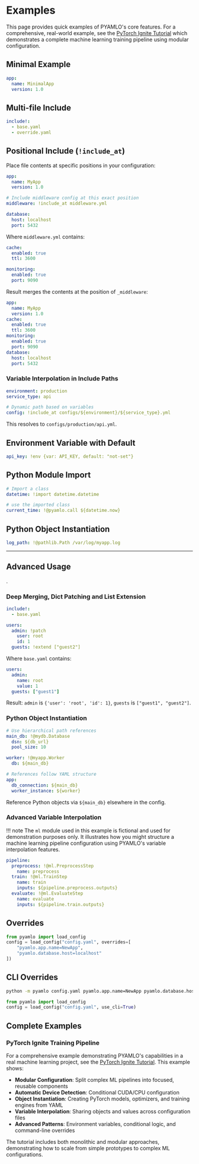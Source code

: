 # Examples

This page provides quick examples of PYAMLO's core features. For a comprehensive, real-world example, see the [PyTorch Ignite Tutorial](pytorch-ignite.md) which demonstrates a complete machine learning training pipeline using modular configuration.

## Minimal Example
```yaml
app:
  name: MinimalApp
  version: 1.0
```

## Multi-file Include
```yaml
include!:
  - base.yaml
  - override.yaml
```

## Positional Include (`!include_at`)
Place file contents at specific positions in your configuration:

```yaml
app:
  name: MyApp
  version: 1.0

# Include middleware config at this exact position
middleware: !include_at middleware.yml

database:
  host: localhost
  port: 5432
```

Where `middleware.yml` contains:
```yaml
cache:
  enabled: true
  ttl: 3600

monitoring:
  enabled: true
  port: 9090
```

Result merges the contents at the position of `_middleware`:
```yaml
app:
  name: MyApp
  version: 1.0
cache:
  enabled: true
  ttl: 3600
monitoring:
  enabled: true
  port: 9090
database:
  host: localhost
  port: 5432
```

### Variable Interpolation in Include Paths
```yaml
environment: production
service_type: api

# Dynamic path based on variables
config: !include_at configs/${environment}/${service_type}.yml
```

This resolves to `configs/production/api.yml`.

## Environment Variable with Default
```yaml
api_key: !env {var: API_KEY, default: "not-set"}
```

## Python Module Import
```yaml
# Import a class
datetime: !import datetime.datetime

# use the imported class
current_time: !@pyamlo.call ${datetime.now}
```

## Python Object Instantiation
```yaml
log_path: !@pathlib.Path /var/log/myapp.log
```

---

## Advanced Usage
.

### Deep Merging, Dict Patching and List Extension
```yaml
include!:
  - base.yaml

users:
  admin: !patch 
    user: root
    id: 1
  guests: !extend ["guest2"]

```
Where `base.yaml` contains:
```yaml
users:
  admin:
    name: root
    value: 1
  guests: ["guest1"]
```
Result: `admin` is `{'user': 'root', 'id': 1}`, `guests` is `["guest1", "guest2"]`.

### Python Object Instantiation
```yaml
# Use hierarchical path references
main_db: !@mydb.Database
  dsn: ${db_url}
  pool_size: 10

worker: !@myapp.Worker
  db: ${main_db}

# References follow YAML structure
app:
  db_connection: ${main_db}
  worker_instance: ${worker}
```

Reference Python objects via `${main_db}` elsewhere in the config.


### Advanced Variable Interpolation

!!! note
    The `ml` module used in this example is fictional and used for demonstration purposes only. It illustrates how you might structure a machine learning pipeline configuration using PYAMLO's variable interpolation features.

```yaml
pipeline:
  preprocess: !@ml.PreprocessStep
    name: preprocess
  train: !@ml.TrainStep
    name: train
    inputs: ${pipeline.preprocess.outputs}
  evaluate: !@ml.EvaluateStep
    name: evaluate
    inputs: ${pipeline.train.outputs}
```

## Overrides

```python
from pyamlo import load_config
config = load_config("config.yaml", overrides=[
    "pyamlo.app.name=NewApp",
    "pyamlo.database.host=localhost"
])
``` 

## CLI Overrides

````bash
python -m pyamlo config.yaml pyamlo.app.name=NewApp pyamlo.database.host=localhost
````

```python
from pyamlo import load_config
config = load_config("config.yaml", use_cli=True)
```

## Complete Examples

### PyTorch Ignite Training Pipeline

For a comprehensive example demonstrating PYAMLO's capabilities in a real machine learning project, see the [PyTorch Ignite Tutorial](pytorch-ignite.md). This example shows:

- **Modular Configuration**: Split complex ML pipelines into focused, reusable components
- **Automatic Device Detection**: Conditional CUDA/CPU configuration
- **Object Instantiation**: Creating PyTorch models, optimizers, and training engines from YAML
- **Variable Interpolation**: Sharing objects and values across configuration files
- **Advanced Patterns**: Environment variables, conditional logic, and command-line overrides

The tutorial includes both monolithic and modular approaches, demonstrating how to scale from simple prototypes to complex ML configurations.